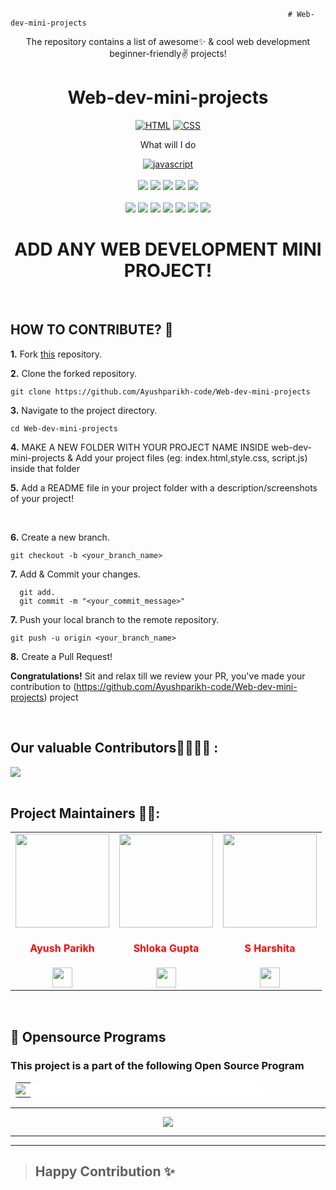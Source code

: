                                                                   # Web-dev-mini-projects
<p align="center" > The repository contains a list of awesome✨ &amp; cool web development beginner-friendly✌️ projects! </p>
<h1 align="center"> Web-dev-mini-projects </h1> 
<div align="center">
<a href="https://github.com/topics/html"><img alt="HTML" src="https://img.shields.io/badge/HTML%20-%23E34F26.svg?&style=for-the-badge"/></a>
<a href="https://github.com/topics/css"><img alt="CSS" src="https://img.shields.io/badge/CSS%20-%23E34F26.svg?&style=for-the-badge"/></a>
  <p>What will I do </p>
<a href="https://github.com/topics/javascript"><img alt="javascript" src="https://img.shields.io/badge/Javascript%20-%23E34F26.svg?&style=for-the-badge&logo=javascript&logoColor=white"/></a>
<br>
<br>
<a href="https://github.com/Ayushparikh-code/Web-dev-mini-projects"><img src="https://badges.frapsoft.com/os/v1/open-source.svg?v=103"></a>
<a href="https://github.com/Ayushparikh-code/Web-dev-mini-projects"><img src="https://img.shields.io/badge/Built%20by-developers%20%3C%2F%3E-0059b3"></a>
<a href="https://github.com/Ayushparikh-code/Web-dev-mini-projects"><img src="https://img.shields.io/static/v1.svg?label=Contributions&message=Welcome&color=yellow"></a>
<a href="https://github.com/Ayushparikh-code"><img src="https://img.shields.io/badge/Maintained%3F-yes-brightgreen.svg?v=103"></a>
<a href="https://github.com/Ayushparikh-code/Web-dev-mini-projects/blob/main/LICENSE"><img src="https://img.shields.io/badge/license-MIT-blue.svg?v=103"></a>
<br>
<br>
<a href="https://github.com/Ayushparikh-code/Web-dev-mini-projects/graphs/contributors"><img src="https://img.shields.io/github/contributors/Ayushparikh-code/Web-dev-mini-projects?color=brightgreen"></a>
<a href="https://github.com/Ayushparikh-code/Web-dev-mini-projects/stargazers"><img src="https://img.shields.io/github/stars/Ayushparikh-code/Web-dev-mini-projects?color=0059b3"></a>
<a href="https://github.com/Ayushparikh-code/Web-dev-mini-projects/network/members"><img src="https://img.shields.io/github/forks/Ayushparikh-code/Web-dev-mini-projects?color=yellow"></a>
<a href="https://github.com/Ayushparikh-code/Web-dev-mini-projects/issues"><img src="https://img.shields.io/github/issues/Ayushparikh-code/Web-dev-mini-projects?color=0059b3"></a>
<a href="https://github.com/Ayushparikh-code/Web-dev-mini-projects/issues?q=is%3Aissue+is%3Aclosed"><img src="https://img.shields.io/github/issues-closed-raw/Ayushparikh-code/Web-dev-mini-projects?color=yellow"></a>
<a href="https://github.com/Ayushparikh-code/Web-dev-mini-projects/pulls"><img src="https://img.shields.io/github/issues-pr/Ayushparikh-code/Web-dev-mini-projects?color=brightgreen"></a>
<a href="https://github.com/Ayushparikh-code/Web-dev-mini-projects/pulls?q=is%3Apr+is%3Aclosed"><img src="https://img.shields.io/github/issues-pr-closed-raw/Ayushparikh-code/Web-dev-mini-projects?color=0059b3"></a> 

</div>
<div align="center">
  
# ADD ANY WEB DEVELOPMENT MINI PROJECT!

</div>
<br>

## HOW TO CONTRIBUTE? 👷 

**1.** Fork [this](https://github.com/Ayushparikh-code/Web-dev-mini-projects) repository.

**2.** Clone the forked repository.

```terminal
git clone https://github.com/Ayushparikh-code/Web-dev-mini-projects 
```

**3.** Navigate to the project directory.

```terminal
cd Web-dev-mini-projects
```

**4.**  MAKE A NEW FOLDER WITH YOUR PROJECT NAME INSIDE web-dev-mini-projects & Add your project files (eg: index.html,style.css, script.js) inside that folder
<br>

**5.**  Add a README file in your project folder with a description/screenshots of your project!
          
 
<br>

**6.** Create a new branch.

```terminal
git checkout -b <your_branch_name>
```

**7.** Add & Commit your changes.

```terminal
  git add.
  git commit -m "<your_commit_message>"
```

**7.** Push your local branch to the remote repository.

```terminal
git push -u origin <your_branch_name>
```

**8.** Create a Pull Request!

**Congratulations!** Sit and relax till we review your PR, you've made your contribution to (https://github.com/Ayushparikh-code/Web-dev-mini-projects) project

<br>

 ## Our valuable Contributors👩‍💻👨‍💻 :

<a href="https://github.com/Ayushparikh-code/Web-dev-mini-projects/graphs/contributors">
  <img src="https://contrib.rocks/image?repo=Ayushparikh-code/Web-dev-mini-projects" />
</a>


 <br>
 <br>
 
## Project Maintainers 👷👷:

 
<table>
<tr>
<td align="center"><a href="https://github.com/Ayushparikh-code"><img src="https://avatars.githubusercontent.com/u/60268067?v=4" width=150px height=150px /></a></br> <h4 style="color:red;">Ayush Parikh</h4>
<a href="https://www.linkedin.com/in/ayush-parikh332/"><img src="https://mpng.subpng.com/20180324/vhe/kisspng-linkedin-computer-icons-logo-social-networking-ser-facebook-5ab6ebfe5f5397.2333748215219374063905.jpg" width="32px" height="32px"></a></td>

<td align="center" ><a href="https://github.com/chicken-biryani"><img src="https://avatars.githubusercontent.com/u/41121520?v=4" width=150px height=150px /></a></br> <h4 style="color:red;">Shloka Gupta</h4>
<a href="https://www.linkedin.com/in/shloka-gupta-45b974157"><img src="https://mpng.subpng.com/20180324/vhe/kisspng-linkedin-computer-icons-logo-social-networking-ser-facebook-5ab6ebfe5f5397.2333748215219374063905.jpg" width="32px" height="32px"></a></td>

<td align="center"><a href="https://github.com/harshita2216"><img src="https://avatars.githubusercontent.com/u/65803563?v=4" width=150px height=150px /></a></br> <h4 style="color:red;">S Harshita</h4>
<a href="https://www.linkedin.com/in/s-harshita/"><img src="https://mpng.subpng.com/20180324/vhe/kisspng-linkedin-computer-icons-logo-social-networking-ser-facebook-5ab6ebfe5f5397.2333748215219374063905.jpg" width="32px" height="32px"></a></td>
</tr>
</table>
<br>

## 📌 Opensource Programs


### This project is a part of the following Open Source Program

<table style="width:80%;background-color:white;border-radius:30px;">
    <tr>
  <td>
<center>
  <a href="https://letsgrowmore.in/projects/"><img src="https://letsgrowmore.in/wp-content/uploads/2021/05/cropped-growmore-removebg-preview.png"></img></a>
  </center>
  </td>
  </tr>
</table>
    <hr>


<p align="center">
<a href="https://github.com/Ayushparikh-code/Web-dev-mini-projects" title="Web-dev-mini-projects">
<img src="https://img.shields.io/badge/GitHub-100000?style=for-the-badge&logo=github&logoColor=white">
    
</a>
</p>

<hr>
<hr>


>## Happy Contribution ✨

   
   
